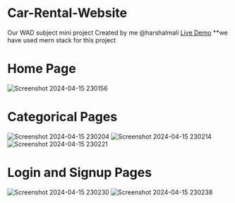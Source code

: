# Car-Rental-Website
Our WAD subject mini project Created by me @harshalmali [Live Demo](https://carrentalw.netlify.app/)
**we have used mern stack for this project 


# Home Page

![Screenshot 2024-04-15 230156](https://github.com/harshal20m/Car-Rental-Website/assets/114692074/85f7fac5-9255-47a9-af2f-8d39fe78732b)

# Categorical Pages

![Screenshot 2024-04-15 230204](https://github.com/harshal20m/Car-Rental-Website/assets/114692074/75258e6e-061f-48e8-b4a9-0f4e90271100)
![Screenshot 2024-04-15 230214](https://github.com/harshal20m/Car-Rental-Website/assets/114692074/dc95de7a-5556-4294-83d0-e526578c6ba3)
![Screenshot 2024-04-15 230221](https://github.com/harshal20m/Car-Rental-Website/assets/114692074/4db42139-58a1-4576-b4d0-d24de187f8c8)

# Login and Signup Pages

![Screenshot 2024-04-15 230230](https://github.com/harshal20m/Car-Rental-Website/assets/114692074/f1f90241-bba4-443d-b7e8-edd780eb9de9)
![Screenshot 2024-04-15 230238](https://github.com/harshal20m/Car-Rental-Website/assets/114692074/542a058e-374a-46a3-b005-e1b66d7433ee)


